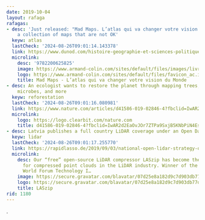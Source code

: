 ```yaml
---
date: 2019-10-04
layout: rafaga
rafagas:
- desc: 'Just released: "Mad Maps. L’atlas qui va changer votre vision du Monde",
    a collection of maps that are not OK'
  keyw: atlas
  lastCheck: '2024-08-26T09:01:14.143378'
  link: https://www.dunod.com/histoire-geographie-et-sciences-politiques/mad-maps-atlas-qui-va-changer-votre-vision-du-monde
  microlink:
    desc: '9782200625825'
    image: https://www.armand-colin.com/sites/default/files/images/livres/couv/9782200625825-001-T.jpeg
    logo: https://www.armand-colin.com/sites/default/files/favicon_ac.ico
    title: Mad Maps - L’atlas qui va changer votre vision du Monde
- desc: An ecologist wants to restore the planet through mapping trees, fungi, worms,
    microbes, and more
  keyw: reforestation
  lastCheck: '2024-08-26T09:01:16.080981'
  link: https://www.nature.com/articles/d41586-019-02846-4?fbclid=IwAR2d2EaOvJOr7ZTPa9SxjB5KNbPiN4EszDeFHbqSzeFhyuFPTVGzec9p2_Y&error=cookies_not_supported&code=83abaecd-4169-4281-8e78-13c38715a35c
  microlink:
    logo: https://logo.clearbit.com/nature.com
    title: d41586-019-02846-4?fbclid=IwAR2d2EaOvJOr7ZTPa9SxjB5KNbPiN4EszDeFHbqSzeFhyuFPTVGzec9p2_Y&error=cookies_not_supported&code=5f706fe0-b99b-49b1-a888-ffbf261a4912
- desc: Latvia publishes a full country LiDAR coverage under an Open Data license
  keyw: lidar
  lastCheck: '2024-08-26T09:01:17.255770'
  link: https://rapidlasso.de/2019/09/03/national-open-lidar-strategy-of-latvia-humiliates-germany-austria-and-other-european-closed-data-states/L
  microlink:
    desc: Our “free” open-source LiDAR compressor LASzip has become the de-facto standard
      for compressed point clouds in the LiDAR industry. Winner of the 2012 Geospatial
      World Forum Technology I…
    image: https://secure.gravatar.com/blavatar/07d25e8a182d9c7d903db77db77d440f?s=200&ts=1570446536
    logo: https://secure.gravatar.com/blavatar/07d25e8a182d9c7d903db77db77d440f?s=32
    title: LASzip
rid: 1180
---
```


.
